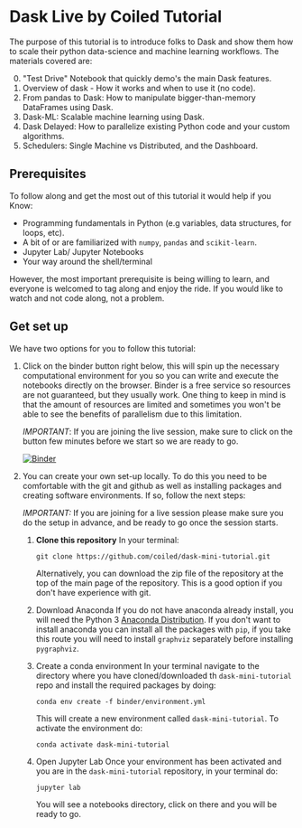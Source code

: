 # Dask Live by Coiled Tutorial

The purpose of this tutorial is to introduce folks to Dask and show them how to scale their python data-science and machine learning workflows. The materials covered are:

0. "Test Drive" Notebook that quickly demo's the main Dask features. 
1. Overview of dask - How it works and when to use it (no code). 
2. From pandas to Dask: How to manipulate bigger-than-memory DataFrames using Dask.  
3. Dask-ML: Scalable machine learning using Dask.   
4. Dask Delayed: How to parallelize existing Python code and your custom algorithms. 
5. Schedulers: Single Machine vs Distributed, and the Dashboard.   


## Prerequisites

To follow along and get the most out of this tutorial it would help if you Know:

- Programming fundamentals in Python (e.g variables, data structures, for loops, etc).
- A bit of or are familiarized with `numpy`, `pandas` and `scikit-learn`. 
- Jupyter Lab/ Jupyter Notebooks
- Your way around the shell/terminal 

However, the most important prerequisite is being willing to learn, and everyone is 
welcomed to tag along and enjoy the ride. If you would like to watch and not code along, 
not a problem.

## Get set up

We have two options for you to follow this tutorial:

1. Click on the binder button right below, this will spin up the necessary computational environment for you so you can write and execute the notebooks directly on the browser. Binder is a free service so resources are not guaranteed, but they usually work. One thing 
to keep in mind is that the amount of resources are limited and sometimes you won't be able to see the benefits of parallelism due to this limitation. 

    *IMPORTANT*: If you are joining the live session, make sure to click on the button few minutes before we start so we are ready to go. 

    [![Binder](https://mybinder.org/badge_logo.svg)](https://mybinder.org/v2/gh/coiled/dask-tutorial-pyconDE22/HEAD)


2. You can create your own set-up locally. To do this you need to be comfortable with the git and github as well as installing packages and creating software environments. If so, follow the next steps:

    *IMPORTANT:* If you are joining for a live session please make sure you do the setup in advance, and be ready to go once the session starts.

    1. **Clone this repository**
        In your terminal:

        ```
        git clone https://github.com/coiled/dask-mini-tutorial.git
        ```
        Alternatively, you can download the zip file of the repository at the top of the main page of the repository. This is a good option if you don't have experience with git.
        
    2. Download Anaconda 
        If you do not have anaconda already install, you will need the Python 3 [Anaconda Distribution](https://www.anaconda.com/products/individual). If you don't want to install anaconda you can install all the packages with `pip`, if you take this route you will need to install `graphviz` separately before installing `pygraphviz`.
    
    3. Create a conda environment
        In your terminal navigate to the directory where you have cloned/downloaded th `dask-mini-tutorial` repo and install the required packages by doing:

        ```
        conda env create -f binder/environment.yml
        ```

        This will create a new environment called `dask-mini-tutorial`. To activate the environment do:

        ```
        conda activate dask-mini-tutorial
        ```

    4. Open Jupyter Lab
        Once your environment has been activated and you are in the `dask-mini-tutorial` repository, in your terminal do:

        ```
        jupyter lab
        ```

        You will see a notebooks directory, click on there and you will be ready to go.








